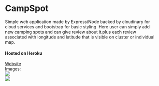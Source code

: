 # CampSpot
<p>Simple web application made by Express/Node backed by cloudinary for cloud services and bootstrap for basic styling. Here user can simply add new camping spots and can give review about it.plus each review associated with longitude and latitude that is visible on cluster or individual map.</p>
<h4>Hosted on Heroku</h4>
<a href="https://pacific-waters-83562.herokuapp.com/">Website</a><br>
Images:<br>
<img src="https://res.cloudinary.com/dw0gla16o/image/upload/v1661547986/CampSpots/home_wxj3y1.png"></img></br>
<img src="https://res.cloudinary.com/dw0gla16o/image/upload/v1661547980/CampSpots/campgrounds_m1xrev.png">
